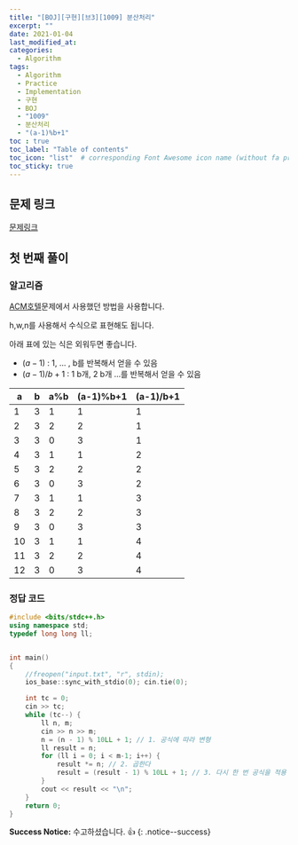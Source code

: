 ```yaml
---
title: "[BOJ][구현][브3][1009] 분산처리"
excerpt: ""
date: 2021-01-04
last_modified_at: 
categories:
  - Algorithm
tags:
  - Algorithm
  - Practice
  - Implementation
  - 구현
  - BOJ
  - "1009"
  - 분산처리
  - "(a-1)%b+1"
toc : true
toc_label: "Table of contents"
toc_icon: "list"  # corresponding Font Awesome icon name (without fa prefix)
toc_sticky: true
---
```


## 문제 링크

[문제링크](boj.kr/1009)  

## 첫 번째 풀이

### 알고리즘

[ACM호텔](https://hwanseok-dev.github.io/algorithm/boj-impl-10250/)문제에서 사용했던 방법을 사용합니다.  

h,w,n를 사용해서 수식으로 표현해도 됩니다.  

아래 표에 있는 식은 외워두면 좋습니다. 

- $(a-1)%b+1$ : 1, ... , b를 반복해서 얻을 수 있음
- $(a-1)/b+1$ : 1 b개, 2 b개 ...를 반복해서 얻을 수 있음

| a  | b | a%b | (a-1)%b+1 | (a-1)/b+1 |
| -- | - | --- | --------- | --------- |
| 1  | 3 | 1   | 1         | 1         |
| 2  | 3 | 2   | 2         | 1         |
| 3  | 3 | 0   | 3         | 1         |
| 4  | 3 | 1   | 1         | 2         |
| 5  | 3 | 2   | 2         | 2         |
| 6  | 3 | 0   | 3         | 2         |
| 7  | 3 | 1   | 1         | 3         |
| 8  | 3 | 2   | 2         | 3         |
| 9  | 3 | 0   | 3         | 3         |
| 10 | 3 | 1   | 1         | 4         |
| 11 | 3 | 2   | 2         | 4         |
| 12 | 3 | 0   | 3         | 4         |

### 정답 코드

```cpp
#include <bits/stdc++.h>
using namespace std;
typedef long long ll;


int main()
{
	//freopen("input.txt", "r", stdin);
	ios_base::sync_with_stdio(0); cin.tie(0);

	int tc = 0;
	cin >> tc;
	while (tc--) {
		ll n, m;
		cin >> n >> m;
		n = (n - 1) % 10LL + 1; // 1. 공식에 따라 변형
		ll result = n;
		for (ll i = 0; i < m-1; i++) {
			result *= n; // 2. 곱한다
			result = (result - 1) % 10LL + 1; // 3. 다시 한 번 공식을 적용
		}
		cout << result << "\n";
	}
	return 0;
}
```

**Success Notice:**
수고하셨습니다. :+1:
{: .notice--success}


